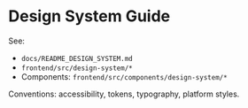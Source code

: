 # Design System Guide

See:
- `docs/README_DESIGN_SYSTEM.md`
- `frontend/src/design-system/*`
- Components: `frontend/src/components/design-system/*`

Conventions: accessibility, tokens, typography, platform styles.